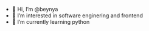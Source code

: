 - 👋 Hi, I’m @beynya
- 👀 I’m interested in software enginering and frontend
- 🌱 I’m currently learning python

<!---
beynya/beynya is a ✨ special ✨ repository because its `README.md` (this file) appears on your GitHub profile.
You can click the Preview link to take a look at your changes.
--->
